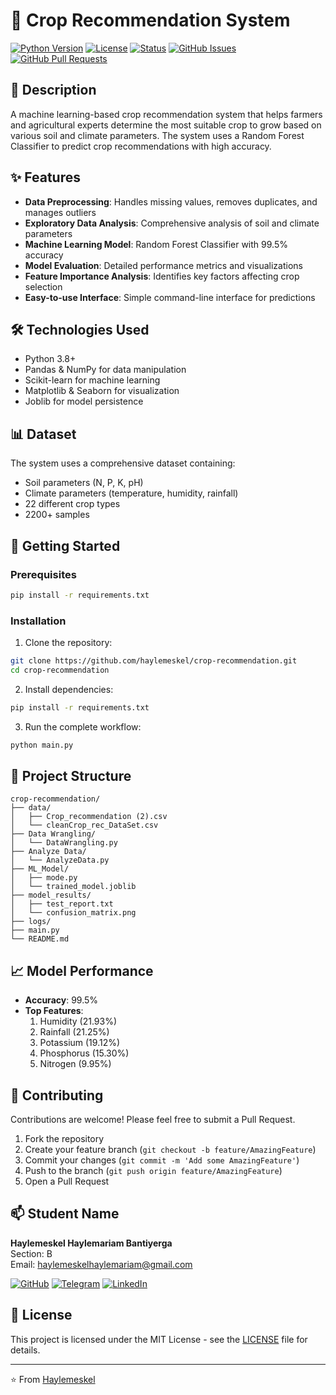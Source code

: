 # 🌱 Crop Recommendation System

[![Python Version](https://img.shields.io/badge/python-3.8%2B-blue)](https://www.python.org/downloads/)
[![License](https://img.shields.io/badge/license-MIT-green)](https://opensource.org/licenses/MIT)
[![Status](https://img.shields.io/badge/status-active-success.svg)]()
[![GitHub Issues](https://img.shields.io/github/issues/haylemeskel/crop-recommendation)](https://github.com/Hayle-HB/cropRecommendationSystem/issues)
[![GitHub Pull Requests](https://img.shields.io/github/issues-pr/haylemeskel/crop-recommendation)](https://github.com/Hayle-HB/cropRecommendationSystem)

## 📝 Description

A machine learning-based crop recommendation system that helps farmers and agricultural experts determine the most suitable crop to grow based on various soil and climate parameters. The system uses a Random Forest Classifier to predict crop recommendations with high accuracy.

## ✨ Features

- **Data Preprocessing**: Handles missing values, removes duplicates, and manages outliers
- **Exploratory Data Analysis**: Comprehensive analysis of soil and climate parameters
- **Machine Learning Model**: Random Forest Classifier with 99.5% accuracy
- **Model Evaluation**: Detailed performance metrics and visualizations
- **Feature Importance Analysis**: Identifies key factors affecting crop selection
- **Easy-to-use Interface**: Simple command-line interface for predictions

## 🛠️ Technologies Used

- Python 3.8+
- Pandas & NumPy for data manipulation
- Scikit-learn for machine learning
- Matplotlib & Seaborn for visualization
- Joblib for model persistence

## 📊 Dataset

The system uses a comprehensive dataset containing:

- Soil parameters (N, P, K, pH)
- Climate parameters (temperature, humidity, rainfall)
- 22 different crop types
- 2200+ samples

## 🚀 Getting Started

### Prerequisites

```bash
pip install -r requirements.txt
```

### Installation

1. Clone the repository:

```bash
git clone https://github.com/haylemeskel/crop-recommendation.git
cd crop-recommendation
```

2. Install dependencies:

```bash
pip install -r requirements.txt
```

3. Run the complete workflow:

```bash
python main.py
```

## 📁 Project Structure

```
crop-recommendation/
├── data/
│   ├── Crop_recommendation (2).csv
│   └── cleanCrop_rec_DataSet.csv
├── Data Wrangling/
│   └── DataWrangling.py
├── Analyze Data/
│   └── AnalyzeData.py
├── ML_Model/
│   ├── mode.py
│   └── trained_model.joblib
├── model_results/
│   ├── test_report.txt
│   └── confusion_matrix.png
├── logs/
├── main.py
└── README.md
```

## 📈 Model Performance

- **Accuracy**: 99.5%
- **Top Features**:
  1. Humidity (21.93%)
  2. Rainfall (21.25%)
  3. Potassium (19.12%)
  4. Phosphorus (15.30%)
  5. Nitrogen (9.95%)

## 🤝 Contributing

Contributions are welcome! Please feel free to submit a Pull Request.

1. Fork the repository
2. Create your feature branch (`git checkout -b feature/AmazingFeature`)
3. Commit your changes (`git commit -m 'Add some AmazingFeature'`)
4. Push to the branch (`git push origin feature/AmazingFeature`)
5. Open a Pull Request

## 📫 Student Name

**Haylemeskel Haylemariam Bantiyerga**  
Section: B  
Email: [haylemeskelhaylemariam@gmail.com](mailto:haylemeskelhaylemariam@gmail.com)

[![GitHub](https://img.shields.io/badge/GitHub-100000?style=for-the-badge&logo=github&logoColor=white)](https://github.com/Hayle-HB)
[![Telegram](https://img.shields.io/badge/Telegram-2CA5E0?style=for-the-badge&logo=telegram&logoColor=white)](https://t.me/Hayle_HB)
[![LinkedIn](https://img.shields.io/badge/LinkedIn-0077B5?style=for-the-badge&logo=linkedin&logoColor=white)](https://www.linkedin.com/in/haylemeskel-haylemariam-b9212b298/)

## 📄 License

This project is licensed under the MIT License - see the [LICENSE](LICENSE) file for details.

---

⭐️ From [Haylemeskel](https://github.com/haye-HB)
